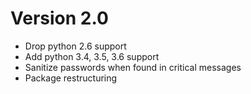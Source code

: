 # Version 2.0
* Drop python 2.6 support
* Add python 3.4, 3.5, 3.6 support
* Sanitize passwords when found in critical messages
* Package restructuring
